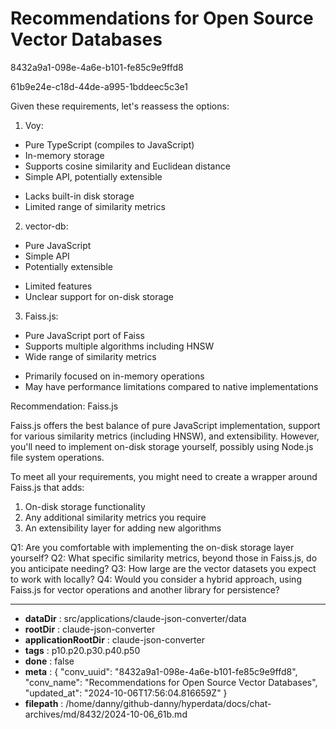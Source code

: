 # Recommendations for Open Source Vector Databases

8432a9a1-098e-4a6e-b101-fe85c9e9ffd8

61b9e24e-c18d-44de-a995-1bddeec5c3e1

 Given these requirements, let's reassess the options:

1. Voy:
+ Pure TypeScript (compiles to JavaScript)
+ In-memory storage
+ Supports cosine similarity and Euclidean distance
+ Simple API, potentially extensible
- Lacks built-in disk storage
- Limited range of similarity metrics

2. vector-db:
+ Pure JavaScript
+ Simple API
+ Potentially extensible
- Limited features
- Unclear support for on-disk storage

3. Faiss.js:
+ Pure JavaScript port of Faiss
+ Supports multiple algorithms including HNSW
+ Wide range of similarity metrics
- Primarily focused on in-memory operations
- May have performance limitations compared to native implementations

Recommendation: Faiss.js

Faiss.js offers the best balance of pure JavaScript implementation, support for various similarity metrics (including HNSW), and extensibility. However, you'll need to implement on-disk storage yourself, possibly using Node.js file system operations.

To meet all your requirements, you might need to create a wrapper around Faiss.js that adds:
1. On-disk storage functionality
2. Any additional similarity metrics you require
3. An extensibility layer for adding new algorithms

Q1: Are you comfortable with implementing the on-disk storage layer yourself?
Q2: What specific similarity metrics, beyond those in Faiss.js, do you anticipate needing?
Q3: How large are the vector datasets you expect to work with locally?
Q4: Would you consider a hybrid approach, using Faiss.js for vector operations and another library for persistence?

---

* **dataDir** : src/applications/claude-json-converter/data
* **rootDir** : claude-json-converter
* **applicationRootDir** : claude-json-converter
* **tags** : p10.p20.p30.p40.p50
* **done** : false
* **meta** : {
  "conv_uuid": "8432a9a1-098e-4a6e-b101-fe85c9e9ffd8",
  "conv_name": "Recommendations for Open Source Vector Databases",
  "updated_at": "2024-10-06T17:56:04.816659Z"
}
* **filepath** : /home/danny/github-danny/hyperdata/docs/chat-archives/md/8432/2024-10-06_61b.md